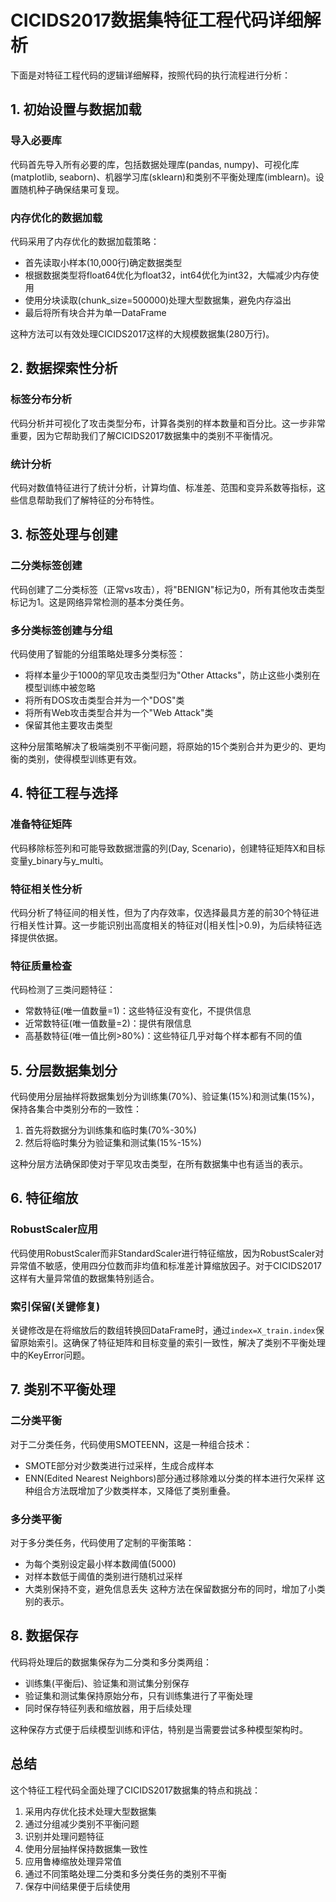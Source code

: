 # CICIDS2017数据集特征工程代码详细解析

下面是对特征工程代码的逻辑详细解释，按照代码的执行流程进行分析：

## 1. 初始设置与数据加载

### 导入必要库
代码首先导入所有必要的库，包括数据处理库(pandas, numpy)、可视化库(matplotlib, seaborn)、机器学习库(sklearn)和类别不平衡处理库(imblearn)。设置随机种子确保结果可复现。

### 内存优化的数据加载
代码采用了内存优化的数据加载策略：
- 首先读取小样本(10,000行)确定数据类型
- 根据数据类型将float64优化为float32，int64优化为int32，大幅减少内存使用
- 使用分块读取(chunk_size=500000)处理大型数据集，避免内存溢出
- 最后将所有块合并为单一DataFrame

这种方法可以有效处理CICIDS2017这样的大规模数据集(280万行)。

## 2. 数据探索性分析

### 标签分布分析
代码分析并可视化了攻击类型分布，计算各类别的样本数量和百分比。这一步非常重要，因为它帮助我们了解CICIDS2017数据集中的类别不平衡情况。

### 统计分析
代码对数值特征进行了统计分析，计算均值、标准差、范围和变异系数等指标，这些信息帮助我们了解特征的分布特性。

## 3. 标签处理与创建

### 二分类标签创建
代码创建了二分类标签（正常vs攻击），将"BENIGN"标记为0，所有其他攻击类型标记为1。这是网络异常检测的基本分类任务。

### 多分类标签创建与分组
代码使用了智能的分组策略处理多分类标签：
- 将样本量少于1000的罕见攻击类型归为"Other Attacks"，防止这些小类别在模型训练中被忽略
- 将所有DOS攻击类型合并为一个"DOS"类
- 将所有Web攻击类型合并为一个"Web Attack"类
- 保留其他主要攻击类型

这种分层策略解决了极端类别不平衡问题，将原始的15个类别合并为更少的、更均衡的类别，使得模型训练更有效。

## 4. 特征工程与选择

### 准备特征矩阵
代码移除标签列和可能导致数据泄露的列(Day, Scenario)，创建特征矩阵X和目标变量y_binary与y_multi。

### 特征相关性分析
代码分析了特征间的相关性，但为了内存效率，仅选择最具方差的前30个特征进行相关性计算。这一步能识别出高度相关的特征对(|相关性|>0.9)，为后续特征选择提供依据。

### 特征质量检查
代码检测了三类问题特征：
- 常数特征(唯一值数量=1)：这些特征没有变化，不提供信息
- 近常数特征(唯一值数量=2)：提供有限信息
- 高基数特征(唯一值比例>80%)：这些特征几乎对每个样本都有不同的值

## 5. 分层数据集划分

代码使用分层抽样将数据集划分为训练集(70%)、验证集(15%)和测试集(15%)，保持各集合中类别分布的一致性：
1. 首先将数据分为训练集和临时集(70%-30%)
2. 然后将临时集分为验证集和测试集(15%-15%)

这种分层方法确保即使对于罕见攻击类型，在所有数据集中也有适当的表示。

## 6. 特征缩放

### RobustScaler应用
代码使用RobustScaler而非StandardScaler进行特征缩放，因为RobustScaler对异常值不敏感，使用四分位数而非均值和标准差计算缩放因子。对于CICIDS2017这样有大量异常值的数据集特别适合。

### 索引保留(关键修复)
关键修改是在将缩放后的数组转换回DataFrame时，通过`index=X_train.index`保留原始索引。这确保了特征矩阵和目标变量的索引一致性，解决了类别不平衡处理中的KeyError问题。

## 7. 类别不平衡处理

### 二分类平衡
对于二分类任务，代码使用SMOTEENN，这是一种组合技术：
- SMOTE部分对少数类进行过采样，生成合成样本
- ENN(Edited Nearest Neighbors)部分通过移除难以分类的样本进行欠采样
这种组合方法既增加了少数类样本，又降低了类别重叠。

### 多分类平衡
对于多分类任务，代码使用了定制的平衡策略：
- 为每个类别设定最小样本数阈值(5000)
- 对样本数低于阈值的类别进行随机过采样
- 大类别保持不变，避免信息丢失
这种方法在保留数据分布的同时，增加了小类别的表示。

## 8. 数据保存

代码将处理后的数据集保存为二分类和多分类两组：
- 训练集(平衡后)、验证集和测试集分别保存
- 验证集和测试集保持原始分布，只有训练集进行了平衡处理
- 同时保存特征列表和缩放器，用于后续处理

这种保存方式便于后续模型训练和评估，特别是当需要尝试多种模型架构时。

## 总结

这个特征工程代码全面处理了CICIDS2017数据集的特点和挑战：
1. 采用内存优化技术处理大型数据集
2. 通过分组减少类别不平衡问题
3. 识别并处理问题特征
4. 使用分层抽样保持数据集一致性
5. 应用鲁棒缩放处理异常值
6. 通过不同策略处理二分类和多分类任务的类别不平衡
7. 保存中间结果便于后续使用